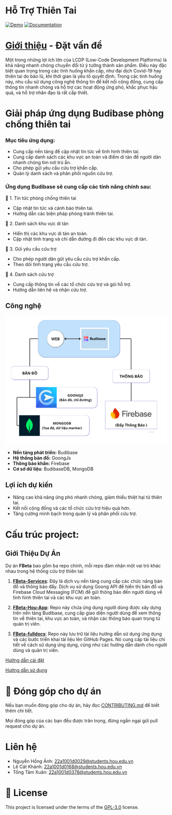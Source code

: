 # Hỗ Trợ Thiên Tai

[![Demo](https://img.shields.io/badge/Demo-2ea44f?style=for-the-badge)](https://fbetahou.budibase.app/app/hotrothientai) [![Documentation](https://img.shields.io/badge/Documentation-blue?style=for-the-badge)](https://fbeta-hou.github.io/FBeta-fulldocs/)

# [Giới thiệu](https://www.canva.com/design/DAGY9mEHG48/cNYDduZ4e9X972i1al-OuA/edit) - Đặt vấn đề 
Một trong những lợi ích lớn của LCDP (Low-Code Development Platforms) là khả năng nhanh chóng chuyển đổi từ ý tưởng thành sản phẩm. Điều này đặc biệt quan trọng trong các tình huống khẩn cấp, như đại dịch Covid-19 hay thiên tai do bão lũ, khi thời gian là yếu tố quyết định. Trong các tình huống này, nhu cầu sử dụng công nghệ thông tin để kết nối cộng đồng, cung cấp thông tin nhanh chóng và hỗ trợ các hoạt động ứng phó, khắc phục hậu quả, và hỗ trợ nhân đạo là rất cấp thiết.
# Giải pháp ứng dụng Budibase phòng chống thiên tai
### Mục tiêu ứng dụng: 
- Cung cấp nền tảng để cập nhật tin tức về tình hình thiên tai.
- Cung cấp danh sách các khu vực an toàn và điểm di tản để người dân nhanh chóng tìm nơi trú ẩn.
- Cho phép gửi yêu cầu cứu trợ khẩn cấp.
- Quản lý danh sách và phân phối nguồn cứu trợ.
  
### Ứng dụng Budibase sẽ cung cấp các tính năng chính sau:

📰 1. Tin tức phòng chống thiên tai 
- Cập nhật tin tức và cảnh báo thiên tai.
- Hướng dẫn các biện pháp phòng tránh thiên tai.

📝 2. Danh sách khu vực di tản
- Hiển thị các khu vực di tản an toàn.
- Cập nhật tình trạng và chỉ dẫn đường đi đến các khu vực di tản.

📣 3. Gửi yêu cầu cứu trợ
- Cho phép người dân gửi yêu cầu cứu trợ khẩn cấp.
- Theo dõi tình trạng yêu cầu cứu trợ.

📝 4. Danh sách cứu trợ
- Cung cấp thông tin về các tổ chức cứu trợ và gói hỗ trợ.
- Hướng dẫn liên hệ và nhận cứu trợ.

## Công nghệ 
![Img](WEB.png)
- **Nền tảng phát triển:** Budibase
- **Hệ thống bản đồ:** GoongJs
- **Thông báo khẩn:** Firebase 
- **Cơ sở dữ liệu**: BudibaseDB, MongoDB
## Lợi ích dự kiến 
- Nâng cao khả năng ứng phó nhanh chóng, giảm thiểu thiệt hại từ thiên tai.
- Kết nối cộng đồng và các tổ chức cứu trợ hiệu quả hơn.
- Tăng cường minh bạch trong quản lý và phân phối cứu trợ.
# Cấu trúc project:
## Giới Thiệu Dự Án

Dự án **FBeta** bao gồm ba repo chính, mỗi repo đảm nhận một vai trò khác nhau trong hệ thống cứu trợ thiên tai:

1. **[FBeta-Services](https://github.com/FBeta-Hou/FBeta-Services)**: Đây là dịch vụ nền tảng cung cấp các chức năng bản đồ và thông báo đẩy. Dịch vụ sử dụng Goong API để hiển thị bản đồ và Firebase Cloud Messaging (FCM) để gửi thông báo đến người dùng về tình hình thiên tai và các khu vực an toàn.

2. **[FBeta-Hou-App](https://github.com/FBeta-Hou/FBeta-Hou-App)**: Repo này chứa ứng dụng người dùng được xây dựng trên nền tảng Budibase, cung cấp giao diện người dùng để xem thông tin về thiên tai, khu vực an toàn, và nhận các thông báo quan trọng từ quản trị viên.

3. **[FBeta-fulldocs](https://github.com/FBeta-Hou/FBeta-fulldocs)**: Repo này lưu trữ tài liệu hướng dẫn sử dụng ứng dụng và các bước triển khai tài liệu lên GitHub Pages. Nó cung cấp tài liệu chi tiết về cách sử dụng ứng dụng, cũng như các hướng dẫn dành cho người dùng và quản trị viên.

[Hướng dẫn cài đặt ](https://fbeta-hou.github.io/FBeta-fulldocs/CachCaiDat/)

[Hướng dẫn sử dụng ](https://fbeta-hou.github.io/FBeta-fulldocs/CachSD/)

# 🙌 Đóng góp cho dự án
Nếu bạn muốn đóng góp cho dự án, hãy đọc [CONTRIBUTING.md](https://github.com/FBeta-Hou/.github/blob/main/CONTRIBUTING.md) để biết thêm chi tiết.

Mọi đóng góp của các bạn đều được trân trọng, đừng ngần ngại gửi pull request cho dự án.
# Liên hệ 
-   Nguyễn Hồng Ánh: 22a1001d0029@students.hou.edu.vn
-   Lê Cát Khánh: 22a1001d0168@students.hou.edu.vn
-   Tống Tâm Xuân: 22a1001d0378@students.hou.edu.vn
# 📝 License 
This project is licensed under the terms of the [GPL-3.0](https://github.com/FBeta-Hou/.github/blob/main/LICENSE) license.
<!--

**Here are some ideas to get you started:**

🙋‍♀️ A short introduction - what is your organization all about?
🌈 Contribution guidelines - how can the community get involved?
👩‍💻 Useful resources - where can the community find your docs? Is there anything else the community should know?
🍿 Fun facts - what does your team eat for breakfast?
🧙 Remember, you can do mighty things with the power of [Markdown](https://docs.github.com/github/writing-on-github/getting-started-with-writing-and-formatting-on-github/basic-writing-and-formatting-syntax)
-->
